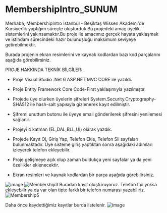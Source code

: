 # MembershipIntro_SUNUM
Merhaba, MembershipIntro İstanbul - Beşiktaş Wissen Akademi'de Kursiyerlik yaptığım süreçte oluşturduk.Bu projedeki amaç üyelik sistemlerini yakınsamaktır.Bu proje ile amacımız gerçek hayata yaklaşmak ve istihdam sürecindeki hazır bulunuşluğu maksimum seviyeye getirebilmektir.

 Burada projenin ekran resimlerini ve kaynak kodlardan bazı kod parçalarını aşağıda görebilirsiniz.

PROJE HAKKINDA TEKNİK BİLGİLER:

* Proje Visual Studio .Net 6 ASP.NET MVC CORE ile yazıldı.
* Proje Entity Framework Core Code-First yaklaşımıyla yazılmıştır.

* Projede üye olurken üyelerin şifreleri System.Security.Cryptography-SHA512 ile hash-salt yapısıyla gizlenerek kayıt edilmiştir.

* Şifremi unuttum butonu ile üyeye email gönderilerek şifresini yenilemesi sağlanır.

* Projeyi 4 katman (EL,DAL,BLL,UI) olarak yazdık.

* Projede Kayıt Ol, Giriş Yap, Telefon Ekle, Telefon Sil sayfaları bulunmaktadır. Üye sisteme giriş yaptıktan sonra aşağıdaki adımları izleyerek telefon ekleyebilir.

* Proje gelişmeye açık olup zaman buldukça yeni sayfalar ya da yeni özellikler eklenecektir.

* Ekran resimleri ve kaynak kodlardan bir parça aşağıda görebilirsiniz.

![image](https://user-images.githubusercontent.com/73429501/220879007-00d97d14-bec6-4645-9190-665df2bd4f62.png)
![Membership3](https://user-images.githubusercontent.com/73429501/220879054-1d025044-7f46-4dd7-83be-f77449604ee2.JPG)
Buradan kayıt oluşturuyoruz. Telefon tipi yoksa ekleyebilir ya da var olan tipte farklı bir telefon numarası yazabiliriz.
![Membership5](https://user-images.githubusercontent.com/73429501/220879375-32c8e314-d905-4e4d-a8d8-a87b82d70180.JPG)

Daha önce kaydettiğimiz kayıtlar burda listelenir.
![image](https://user-images.githubusercontent.com/73429501/220879210-ff4cb6d9-51d2-481e-b3dd-35ef196b3d96.png)


